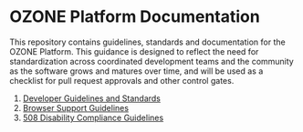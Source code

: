 OZONE Platform Documentation
============================

This repository contains guidelines, standards and documentation for the OZONE Platform. This guidance is designed to reflect the need for standardization across coordinated development teams and the community as the software grows and matures over time, and will be used as a checklist for pull request approvals and other control gates.

1. [Developer Guidelines and Standards](https://github.com/ozone-development/ozp-documentation/blob/master/developer-guidance.md)
2. [Browser Support Guidelines](https://github.com/ozone-development/ozp-documentation/blob/master/browser-support.md)
3. [508 Disability Compliance Guidelines](https://github.com/ozone-development/ozp-documentation/blob/master/508-compliance.md)
